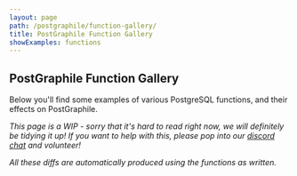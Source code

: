 ```yaml
---
layout: page
path: /postgraphile/function-gallery/
title: PostGraphile Function Gallery
showExamples: functions
---
```


## PostGraphile Function Gallery

Below you'll find some examples of various PostgreSQL functions, and their
effects on PostGraphile.

_This page is a WIP - sorry that it's hard to read right now, we will
definitely be tidying it up! If you want to help with this, please pop into our
[discord chat](http://discord.gg/graphile) and volunteer!_

_All these diffs are automatically produced using the functions as written._
